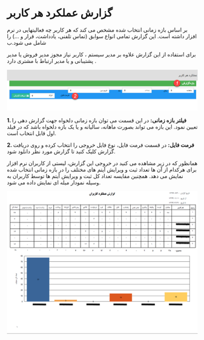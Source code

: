 # گزارش عملکرد هر کاربر

 بر اساس بازه زمانی انتخاب شده مشخص می کند که هر کاربر چه فعالیتهایی در نرم افزار داشته است. این گزارش تمامی انواع سوابق (تماس تلفنی، یادداشت، قرار و ...) را شامل می شود.ب

برای استفاده از این گزارش علاوه بر مدیر سیستم ، کاربر نیاز  مجوز مدیر فروش یا مدیر پشتیبانی و یا مدیر ارتباط با مشتری دارد .

![](CRMUser1.png)

**1. فیلتر بازه زمانی:** در این قسمت می توان بازه زمانی دلخواه جهت گزارش دهی را تعیین نمود. این بازه می تواند بصورت ماهانه، سالیانه و یا یک بازه دلخواه باشد که در فیلد اول قابل انتخاب است.

**2. فرمت فایل:**  در قسمت فرمت فایل، نوع فایل خروجی را انتخاب کرده و روی دریافت گزارش کلیک کنید تا گزارش مورد نظر دانلود شود.

همانظور که در زیر مشاهده می کنید در خروجی این گزارش، لیستی از کاربران نرم افزار برای هرکدام از آن ها تعداد ثبت و ویرایش آیتم های مختلف را در بازه زمانی انتخاب شده نمایش می دهد. همچنین مقایسه تعداد کل ثبت و ویرایش آیتم ها توسط کاربران به وسیله نمودار میله ای نمایش داده می شود.

![](CRM2.png)

